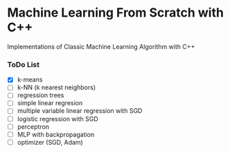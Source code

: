 # Machine Learning From Scratch with C++

Implementations of Classic Machine Learning Algorithm with C++

### ToDo List
- [X] k-means
- [ ] k-NN (k nearest neighbors)
- [ ] regression trees
- [ ] simple linear regresion
- [ ] multiple variable linear regression with SGD
- [ ] logistic regression with SGD
- [ ] perceptron
- [ ] MLP with backpropagation
- [ ] optimizer (SGD, Adam)